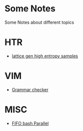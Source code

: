 # Some Notes
Some Notes about different topics

HTR
===

- [lattice gen high entropy samples](lattice_gen.md)

VIM
===
- [Grammar checker](vim_grammar.md)


MISC
====

- [FIFO bash Parallel](bash_parallel.md)
